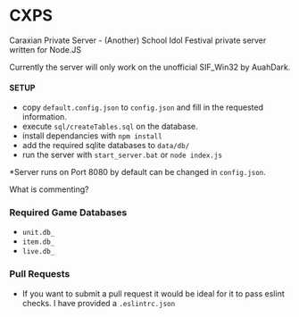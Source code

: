 # CXPS
Caraxian Private Server - (Another) School Idol Festival private server written for Node.JS

Currently the server will only work on the unofficial SIF_Win32 by AuahDark.

#### SETUP
  - copy `default.config.json` to `config.json` and fill in the requested information.
  - execute `sql/createTables.sql` on the database.
  - install dependancies with `npm install`
  - add the required sqlite databases to `data/db/`
  - run the server with `start_server.bat` or `node index.js`
  
  *Server runs on Port 8080 by default can be changed in `config.json`.

What is commenting?

### Required Game Databases
  - `unit.db_`
  - `item.db_`
  - `live.db_`
  
### Pull Requests
  - If you want to submit a pull request it would be ideal for it to pass eslint checks. I have provided a `.eslintrc.json`
